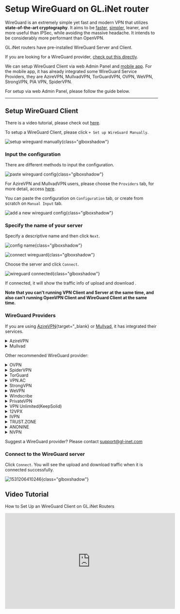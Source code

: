 # Setup WireGuard on GL.iNet router

WireGuard is an extremely simple yet fast and modern VPN that utilizes **state-of-the-art cryptography**. It aims to be [faster](https://www.wireguard.com/performance/), [simpler](https://www.wireguard.com/quickstart/), leaner, and more useful than IPSec, while avoiding the massive headache. It intends to be considerably more performant than OpenVPN. 

GL.iNet routers have pre-installed WireGuard Server and Client.

If you are looking for a WireGuard provider, [check out this directly](#wireguard-providers).

We can setup WireGuard Client via web Admin Panel and [mobile app](../mobile_app). For the mobile app, it has already integrated some WireGuard Service Providers, they are AzireVPN, MullvadVPN, TorGuardVPN, OVPN, WeVPN, StrongVPN, PIA VPN, SpiderVPN.

For setup via web Admin Panel, please follow the guide below.

---

## Setup WireGuard Client 

There is a video tutorial, please check out [here](#video-tutorial).

To setup a WireGuard Client, please click `+ Set up WireGuard Manually`.

![setup wireguard manually](https://static.gl-inet.com/docs/en/3/tutorials/wireguard_client/setup_wireguard_manually.png){class="glboxshadow"}

### Input the configuration

There are different methods to input the configuration.

![paste wireguard config](https://static.gl-inet.com/docs/en/3/tutorials/wireguard_client/paste_wireguard_config.png){class="glboxshadow"}

For AzireVPN and MullvadVPN users, please choose the `Providers` tab, for more detail, access [here](#wireguard-providers).

You can paste the configuration on `Configuration` tab, or create from scratch on `Manual Input` tab.

![add a new wireguard config](https://static.gl-inet.com/docs/en/3/tutorials/wireguard_client/add_a_new_wireguard_config.png){class="glboxshadow"}

### Specify the name of your server

Specify a descriptive name and then click `Next`.

![config name](https://static.gl-inet.com/docs/en/3/tutorials/wireguard_client/input_config_name.png){class="glboxshadow"}

![connect wireguard](https://static.gl-inet.com/docs/en/3/tutorials/wireguard_client/wireguard_connect.png){class="glboxshadow"}

Choose the server and click `Connect`.

![wireguard connected](https://static.gl-inet.com/docs/en/3/tutorials/wireguard_client/wireguard_connected.png){class="glboxshadow"}

If connected, it will show the traffic info of upload and download .

**Note that you can't running VPN Client and Server at the same time, and also can't running OpenVPN Client and WireGuard Client at the same time.**

### WireGuard Providers

If you are using [AzireVPN](https://www.azirevpn.com/aff/9x7wisg4){target="_blank} or [Mullvad](https://mullvad.net/), it has integrated their services.

<details>
  <summary>AzireVPN</summary>
  <p>
    Select <a href="https://www.azirevpn.com/aff/9x7wisg4" target="_blank">AzireVPN</a> as the provider, enter your User Name and Password and then click `Next`.
  </p>
  <p>
    <img class="glboxshadow" src="https://static.gl-inet.com/docs/en/3/tutorials/wireguard_client/azirevpn/setup_azirevpn.png" alt="Configuraion" />
  </p>
  <p>It will take several minutes to get configs, please be patient.</p>
</details>

<details>
<summary>Mullvad</summary>
  <p>
    Select Mullvad as the provider, enter your Account Number and then click "Add" to finish the WireGuard Client setup.
  </p>
  <p>
    <img class="glboxshadow" src="https://static.gl-inet.com/docs/en/3/tutorials/wireguard_client/mullvadvpn/setup_mullvadvpn.png" alt="Configuraion" />
  </p>
  <p>
    It will take several minutes to get configs, please be patient.
  </p>
</details>

Other recommended WireGuard provider:

<details>
  <summary>OVPN</summary>
  <p>
    <a href="https://www.ovpn.com/en?ref=glinet" target="_blank">Office Website</a>
  </p>
  <ol type="1">
    <li>
      <p>
        Login <a href="https://www.ovpn.com/en?ref=glinet" target="_blank">www.ovpn.com</a>, find the menu below to get WireGuard configuration files.
      </p>
      <p>
        <img class="glboxshadow" alt="" src="https://static.gl-inet.com/docs/en/3/tutorials/wireguard_client/ovpn/get_wireguard_configuration_files.jpg"/>
      </p>
    </li>
    <li>
      <p>Click Generate WireGuard keys, choose the server you wanted, then download the config.</p>
      <p>
        <img class="glboxshadow" alt="" src="https://static.gl-inet.com/docs/en/3/tutorials/wireguard_client/ovpn/download_wireguard_configuration_files.jpg"/>
      </p>
    </li>
    <li>
      <p>
        Open the config by text edit software, copy the content.
      </p>
      <p>
        The config may contain IPv6 content, as GL.iNet routers is not support IPv6 good enough, so please delete the IPv6 content. I have a example show below, the highlight content is the IPv6 content.
      </p>
      <p>
        <img class="glboxshadow" alt="remove wireguard ipv6 content" src="https://static.gl-inet.com/docs/en/3/tutorials/wireguard_client/ovpn/remove_wireguard_ipv6_content.jpg" />
      </p>
    </li>
    <li>
      <p>
        Login web Admin Panel, VPN --> WireGuard Client --> Set up WireGuard Manually
      </p>
      <p>
        <img class="glboxshadow" alt="setup wireguard manually" src="https://static.gl-inet.com/docs/en/3/tutorials/wireguard_client/setup_wireguard_manually.png" />
      </p>
    </li>
    <li>
      <p>
        Paste the configuration text to the Configuration windows. Click <b>Next</b>
      </p>
      <p>
        <img class="glboxshadow" alt="paste wireguard config" src="https://static.gl-inet.com/docs/en/3/tutorials/wireguard_client/add_a_new_wireguard_config.png" />
      </p>
    </li>
    <li>
      <p>
        Specify the name of your server and click <b>Add</b>
      </p>
      <p>
        <img class="glboxshadow" alt="input config name" src="https://static.gl-inet.com/docs/en/3/tutorials/wireguard_client/input_config_name.png" />
      </p>
    </li>
    <li>
      <p>
        Connect to the WireGuard server by clicking <b>Connect</b>
      </p>
      <p>
        <img class="glboxshadow" alt="connect wireguard" src="https://static.gl-inet.com/docs/en/3/tutorials/wireguard_client/wireguard_connect.png" />
      </p>
    </li>
    <li>
      <p>
        You will see the upload and download traffic when it is connected successfully.
      </p>
      <p>
        <img class="glboxshadow" alt="wiregaurd connected" src="https://static.gl-inet.com/docs/en/3/tutorials/wireguard_client/wireguard_connected.png" />
      </p>
    </li>
  </ol>
</details>

<details>
  <summary>SpiderVPN</summary>
  <p>
    <a href="https://spidervpn.org/#a_aid=5ddfa0372e7ff">Official Website</a>
  </p>
  <ol type="1">
    <li>
      <p>
        Login <a href="https://spidervpn.org/#a_aid=5ddfa0372e7ff">www.spidervpn.org</a>, find the section to get your VPN configuration. Follow the steps to get the configuration.
      </p>
      <p>
        <img class="glboxshadow" alt="get spider vpn configuration" src="https://static.gl-inet.com/docs/en/3/tutorials/wireguard_client/spidervpn/spidervpn_config_1.jpg" />
      </p>
    </li>
    <li>
      <p>Download the vpn configuration</p>
      <p>
        <img class="glboxshadow" alt="download spider vpn configuration" src="https://static.gl-inet.com/docs/en/3/tutorials/wireguard_client/spidervpn/spidervpn_config_2.jpg" />
      </p>
    </li>
    <li>
      <p>Open the config by text edit software, copy the content.</p>
    </li>
    <li>
      <p>Login web Admin Panel, VPN --> WireGuard Client --> Set up WireGuard Manually</p>
      <p>
        <img class="glboxshadow" alt="setup wireguard manually" src="https://static.gl-inet.com/docs/en/3/tutorials/wireguard_client/setup_wireguard_manually.png" />
      </p>
    </li>
    <li>
      <p>
        Paste the configuration text to the Configuration windows. You need to adjust the format, make sure there is a space on each side of the equals sign. Click <b>Next</b>
      </p>
      <p>
        <img class="glboxshadow" alt="paste wireguard config" src="https://static.gl-inet.com/docs/en/3/tutorials/wireguard_client/add_a_new_wireguard_config.png" />
      </p>
    </li>
    <li>
      <p>Specify the name of your server and click <b>Add</b></p>
      <p>
        <img class="glboxshadow" alt="input config name" src="https://static.gl-inet.com/docs/en/3/tutorials/wireguard_client/input_config_name.png" />
      </p>
    </li>
    <li>
      <p>Connect to the WireGuard server by clicking <b>Connect</b></p>
      <p>
        <img class="glboxshadow" alt="connect wireguard" src="https://static.gl-inet.com/docs/en/3/tutorials/wireguard_client/wireguard_connect.png" />
      </p>
    </li>
    <li>
      <p>You will see the upload and download traffic when it is connected successfully.</p>
      <p>
        <img class="glboxshadow" alt="wiregaurd connected" src="https://static.gl-inet.com/docs/en/3/tutorials/wireguard_client/wireguard_connected.png" />
      </p>
    </li>
</details>

<details>
  <summary>TorGuard</summary>
  <p>
    <a href="https://torguard.net/aff.php?aff=3040" target="_blank">Official Website</a>
  </p>
  <ol type="1">
    <li>
      <p>
        If you are using <a href="https://torguard.net/aff.php?aff=3040" target="_blank">TorGuard</a>, you need to login the control panel and find <b>Config Generator</b> from the <b>Tools</b> menu. 
      </p>
      <p>
        <img class="glboxshadow" alt="torguard enable wireguard access" src="https://static.gl-inet.com/docs/en/3/tutorials/wireguard_client/torguard/torguard_menu.jpg" />
      </p>
    </li>
    <li>
      <p>
        On the Config Generator page, choose <b>VPN Tunnel type</b> to WireGuard, select <b>VPN Server</b>, input <b>VPN Username</b> and <b>VPN Password</b>, click <b>Generate Config</b> button, wait a second, you will find the config on <b>Config Output</b> section.
      </p>
      <p>
        <img class="glboxshadow" alt="torguard generate wireguard config" src="https://static.gl-inet.com/docs/en/3/tutorials/wireguard_client/torguard/torguard_generate_wireguard_config.png" />
      </p>
      <p>
        You can find the <b>VPN Username</b> and <b>VPN Password</b> below
      </p>
      <p>
        <img class="glboxshadow" alt="torguard vpn username vpn password" src="https://static.gl-inet.com/docs/en/3/tutorials/wireguard_client/torguard/torguard_vpnusername_vpnpassword.png" />
      </p>
    </li>
    <li>
      <p>
        Copy the config content. Please note that the first line is <b># TorGuard WireGuard Config</b>, delete the first line before copy it.
      </p>
    </li>
    <li>
      <p>Login web Admin Panel, VPN --> WireGuard Client --> Set up WireGuard Manually</p>
      <p>
        <img class="glboxshadow" alt="setup wireguard manually" src="https://static.gl-inet.com/docs/en/3/tutorials/wireguard_client/setup_wireguard_manually.png" />
      </p>
    </li>
    <li>
      <p>Paste the configuration text to the Configuration windows. Click <b>Next</b></p>
      <p>
        <img class="glboxshadow" alt="paste wireguard config" src="https://static.gl-inet.com/docs/en/3/tutorials/wireguard_client/add_a_new_wireguard_config.png" />
      </p>
    </li>
    <li>
      <p>Specify the name of your server and click <b>Add</b></p>
      <p>
        <img class="glboxshadow" alt="input config name" src="https://static.gl-inet.com/docs/en/3/tutorials/wireguard_client/input_config_name.png" />
      </p>
    </li>
    <li>
      <p>Connect to the WireGuard server by clicking <b>Connect</b></p>
      <p>
        <img class="glboxshadow" alt="connect wireguard" src="https://static.gl-inet.com/docs/en/3/tutorials/wireguard_client/wireguard_connect.png" />
      </p>
    </li>
    <li>
      <p>You will see the upload and download traffic when it is connected successfully.</p>
      <p>
        <img class="glboxshadow" alt="wiregaurd connected" src="https://static.gl-inet.com/docs/en/3/tutorials/wireguard_client/wireguard_connected.png" />
      </p>
    </li>
  </ol>
  <p>
    <a href="https://torguard.net/knowledgebase.php?action=displayarticle&id=250" target="_blank">Refer link</a>
  </p>
</details>

<details>
  <summary>VPN.AC</summary>
  <p>
    <a href="https://vpn.ac/aff.php?aff=1424" target="_blank">Official Website</a>
  </p>
  <ol type="1">
    <li>
      <p>If you are using <a href="https://vpn.ac/aff.php?aff=1424" target="_blank">VPN.AC</a>, you need to login the control panel and find WireGuard Manager from the "Services" menu. </p>
      <p><img class="glboxshadow" alt="VPN.AC WireGuard Manager" src="https://static.gl-inet.com/docs/en/3/tutorials/wireguard_client/vpnac/vpn.ac_wireguard_manager.jpg" /></p>
    </li>
    <li>
      <p>Create the config and download.</p>
      <p><img class="glboxshadow" alt="VPN.AC create wireguard profiles" src="https://static.gl-inet.com/docs/en/3/tutorials/wireguard_client/vpnac/vpn.ac_create_wireguard_profiles.jpg" /></p>
    </li>
    <li>
      <p>Extract file, open the config by text edit software, copy the content.</p>
    </li>
    <li>
      <p>Login web Admin Panel, VPN --> WireGuard Client --> Set up WireGuard Manually</p>
      <p><img class="glboxshadow" alt="setup wireguard manually" src="https://static.gl-inet.com/docs/en/3/tutorials/wireguard_client/setup_wireguard_manually.png" /></p>
    </li>
    <li>
      <p>Paste the configuration text to the Configuration windows. Click <b>Next</b></p>
      <p><img class="glboxshadow" alt="paste wireguard config" src="https://static.gl-inet.com/docs/en/3/tutorials/wireguard_client/add_a_new_wireguard_config.png" /></p>
    </li>
    <li>
      <p>Specify the name of your server and click <b>Add</b></p>
      <p><img class="glboxshadow" alt="input config name" src="https://static.gl-inet.com/docs/en/3/tutorials/wireguard_client/input_config_name.png" /></p>
    </li>
    <li>
      <p>Connect to the WireGuard server by clicking <b>Connect</b></p>
      <p><img class="glboxshadow" alt="connect wireguard" src="https://static.gl-inet.com/docs/en/3/tutorials/wireguard_client/wireguard_connect.png" /></p>
    </li>
    <li>
      <p>You will see the upload and download traffic when it is connected successfully.</p>
      <p><img class="glboxshadow" alt="wiregaurd connected" src="https://static.gl-inet.com/docs/en/3/tutorials/wireguard_client/wireguard_connected.png" /></p>
    </li>
  </ol>
</details>

<details>
  <summary>StrongVPN</summary>
  <p>
    <a href="https://strongvpn.com/?tr_aid=5ac44bd241ca7" target="_blank">Official Website</a>
  </p>
  <ol type="1">
    <li>
      <p>If you are using <a href="https://strongvpn.com/?tr_aid=5ac44bd241ca7" target="_blank">StrongVPN</a>, sign in at <a href="https://wg.strongvpn.com" target="_blank">https://wg.strongvpn.com</a></p>
    </li>
    <li>
      <p>Select a location from the drop down menu, click <b>GENERATE</b>, open the downloaded text file.</p>
      <p><img class="glboxshadow" alt="strongvpn wireguard configuration generator" src="https://static.gl-inet.com/docs/en/3/tutorials/wireguard_client/strongvpn/strongvpn_wireguard_configuration_generator.png" /></p>
    </li>
    <li>
      <p>Open the config by text edit software, copy the content.</p>
    </li>
    <li>
      <p>Login web Admin Panel, VPN --> WireGuard Client --> Set up WireGuard Manually</p>
      <p><img class="glboxshadow" alt="setup wireguard manually" src="https://static.gl-inet.com/docs/en/3/tutorials/wireguard_client/setup_wireguard_manually.png" /></p>
    </li>
    <li>
      <p>Paste the configuration text to the Configuration windows. Click <b>Next</b></p>
      <p><img class="glboxshadow" alt="paste wireguard config" src="https://static.gl-inet.com/docs/en/3/tutorials/wireguard_client/add_a_new_wireguard_config.png" /></p>
    </li>
    <li>
      <p>Specify the name of your server and click <b>Add</b></p>
      <p><img class="glboxshadow" alt="input config name" src="https://static.gl-inet.com/docs/en/3/tutorials/wireguard_client/input_config_name.png" /></p>
    </li>
    <li>
      <p>Connect to the WireGuard server by clicking <b>Connect</b></p>
      <p><img class="glboxshadow" alt="connect wireguard" src="https://static.gl-inet.com/docs/en/3/tutorials/wireguard_client/wireguard_connect.png" /></p>
    </li>
    <li>
      <p>You will see the upload and download traffic when it is connected successfully.</p>
      <p><img class="glboxshadow" alt="wiregaurd connected" src="https://static.gl-inet.com/docs/en/3/tutorials/wireguard_client/wireguard_connected.png" /></p>
    </li>
  </ol>
  <p>
    <a href="https://support.strongvpn.com/hc/en-us/articles/360035942554-WireGuard-GLiNet-Routers" target="_blank">Refer link</a>
  </p>
</details>

<details>
  <summary>WeVPN</summary>
  <p><a href="https://www.wevpn.com/aff/glinet" target="_blank">Official Website</a></p>
  <ol type="1">
    <li>
      <p>Access the Members Area to make a custom config using the Config Generator.</p>
      <p><img class="glboxshadow" alt="wevpn manual configuration generator" src="https://static.gl-inet.com/docs/en/3/tutorials/wireguard_client/wevpn/wevpn_1.jpg" /></p>
    </li>
    <li>
      <p>When you select the WireGuard protocol, you will need to select <b>Add device</b> for the region selected.</p>
      <p><img class="glboxshadow" alt="wevpn manual configuration generator" src="https://static.gl-inet.com/docs/en/3/tutorials/wireguard_client/wevpn/wevpn_2.jpg" /></p>
    </li>
    <li>
      <p>Select the Download option. Open it by a text editor, copy the content.</p>
    </li>
    <li>
      <p>Login web Admin Panel, VPN --> WireGuard Client --> Set up WireGuard Manually</p>
      <p><img class="glboxshadow" alt="setup wireguard manually" src="https://static.gl-inet.com/docs/en/3/tutorials/wireguard_client/setup_wireguard_manually.png" /></p>
    </li>
    <li>
      <p>Paste the configuration text to the Configuration windows. Click <b>Next</b></p>
      <p><img class="glboxshadow" alt="paste wireguard config" src="https://static.gl-inet.com/docs/en/3/tutorials/wireguard_client/add_a_new_wireguard_config.png" /></p>
    </li>
    <li>
      <p>Specify the name of your server and click <b>Add</b></p>
      <p><img class="glboxshadow" alt="input config name" src="https://static.gl-inet.com/docs/en/3/tutorials/wireguard_client/input_config_name.png" /></p>
    </li>
    <li>
      <p>Connect to the WireGuard server by clicking <b>Connect</b></p>
      <p><img class="glboxshadow" alt="connect wireguard" src="https://static.gl-inet.com/docs/en/3/tutorials/wireguard_client/wireguard_connect.png" /></p>
    </li>
    <li>
      <p>You will see the upload and download traffic when it is connected successfully.</p>
      <p><img class="glboxshadow" alt="wiregaurd connected" src="https://static.gl-inet.com/docs/en/3/tutorials/wireguard_client/wireguard_connected.png" /></p>
    </li>
  </ol>
  <p><a href="https://wevpn.com/support/hc/en-us/search/click?data=BAh7CjoHaWRsKwgmhcHUUwA6CXR5cGVJIgxhcnRpY2xlBjoGRVQ6CHVybEkiTWh0dHBzOi8vd2V2cG4uemVuZGVzay5jb20vaGMvZW4tdXMvYXJ0aWNsZXMvMzYwMDUxNzM3ODk0LVdpcmVndWFyZC1TZXR1cAY7B1Q6DnNlYXJjaF9pZEkiKTg1MzYyYTliLTFiNjQtNDgxZi1hOTZiLTIzMTE3NzQ4ZGMwMwY7B0Y6CXJhbmtpBg%3D%3D--708754fd43f05b5496036ebe0747c5a6dac84bf3">Refer link</a></p>
</details>

<details>
  <summary>Windscribe</summary>
  <p><a href="https://windscribe.com/" target="_blank">Official Website</a></p>
  <ol type="1">
    <li>
      <p>Login then access the <a href="https://windscribe.com/getconfig/wireguard">WireGuard Config Generator</a>. Select location and port you'd like to use, then click Download Config.</p>
      <p><img class="glboxshadow" alt="windscribe WireGuard Config Generator" src="https://static.gl-inet.com/docs/en/3/tutorials/wireguard_client/windscribe/windscribe_01.jpg" /></p>
    </li>
    <li>
      <p>Open it by a text editor, copy the content.</p>
    </li>
    <li>
      <p>Login web Admin Panel, VPN --> WireGuard Client --> Set up WireGuard Manually</p>
      <p><img class="glboxshadow" alt="setup wireguard manually" src="https://static.gl-inet.com/docs/en/3/tutorials/wireguard_client/setup_wireguard_manually.png" /></p>
    </li>
    <li>
      <p>Paste the configuration text to the Configuration windows. Click <b>Next</b></p>
      <p><img class="glboxshadow" alt="paste wireguard config" src="https://static.gl-inet.com/docs/en/3/tutorials/wireguard_client/add_a_new_wireguard_config.png" /></p>
    </li>
    <li>
      <p>Specify the name of your server and click <b>Add</b></p>
      <p><img class="glboxshadow" alt="input config name" src="https://static.gl-inet.com/docs/en/3/tutorials/wireguard_client/input_config_name.png" /></p>
    </li>
    <li>
      <p>Connect to the WireGuard server by clicking <b>Connect</b></p>
      <p><img class="glboxshadow" alt="connect wireguard" src="https://static.gl-inet.com/docs/en/3/tutorials/wireguard_client/wireguard_connect.png" /></p>
    </li>
    <li>
      <p>You will see the upload and download traffic when it is connected successfully.</p>
      <p><img class="glboxshadow" alt="wiregaurd connected" src="https://static.gl-inet.com/docs/en/3/tutorials/wireguard_client/wireguard_connected.png" /></p>
    </li>
  </ol>
  </ol>
</details>

<details>
  <summary>PrivateVPN</summary>
  <p><a href="https://affiliate.privatevpn.com/scripts/click.php?a_aid=5e3a511658bc3" target="_blank">Official Website</a></p>
  <ol type="1">
    <li>
      <p>Login then access the <a href="https://privatevpn.com/control-panel" target="_blank">Control panel</a></p>
      <p><img class="glboxshadow" alt="PrivateVPN Control panel" src="https://static.gl-inet.com/docs/en/3/tutorials/wireguard_client/privatevpn/privatevpn_wireguard_1.jpg" /></p>
    </li>
    <li>
      <p>Select a server</p>
      <p><img class="glboxshadow" alt="select a server" src="https://static.gl-inet.com/docs/en/3/tutorials/wireguard_client/privatevpn/privatevpn_wireguard_2.jpg" /></p>
    </li>
    <li>
      <p>Click GENERATE CONFIG, then copy the config.</p>
      <p><img class="glboxshadow" alt="generate config" src="https://static.gl-inet.com/docs/en/3/tutorials/wireguard_client/privatevpn/privatevpn_wireguard_3.jpg" /></p>
    </li>
    <li>
      <p>Paste the configuration text to the Configuration windows. Click <b>Next</b></p>
      <p><img class="glboxshadow" alt="paste wireguard config" src="https://static.gl-inet.com/docs/en/3/tutorials/wireguard_client/add_a_new_wireguard_config.png" /></p>
    </li>
    <li>
      <p>Specify the name of your server and click <b>Add</b></p>
      <p><img class="glboxshadow" alt="input config name" src="https://static.gl-inet.com/docs/en/3/tutorials/wireguard_client/input_config_name.png" /></p>
    </li>
    <li>
      <p>Connect to the WireGuard server by clicking <b>Connect</b></p>
      <p><img class="glboxshadow" alt="connect wireguard" src="https://static.gl-inet.com/docs/en/3/tutorials/wireguard_client/wireguard_connect.png" /></p>
    </li>
    <li>
      <p>You will see the upload and download traffic when it is connected successfully.</p>
      <p><img class="glboxshadow" alt="wiregaurd connected" src="https://static.gl-inet.com/docs/en/3/tutorials/wireguard_client/wireguard_connected.png" /></p>
    </li>
  </ol>
</details>

<details>
  <summary>VPN Unlimited(KeepSolid)</summary>
  <p>
    <a href="https://keepsolid.g2afse.com/click?pid=270&offer_id=7" target="_blank">Official Website</a>
  </p>
  <ol type="1">
    <li>
      <p>If you are using <a href="https://keepsolid.g2afse.com/click?pid=270&offer_id=7" target="_blank">VPN Unlimited</a>, sign in to your <a href="https://my.keepsolid.com/" target="_blank">User Office</a> > select the VPN Unlimited® application > click <b>Manage</b>.</p>
      <p><img class="glboxshadow" alt="vpn unlimited setup on gl.inet router" src="https://static.gl-inet.com/docs/en/3/tutorials/wireguard_client/vpnunlimited/01.jpg" /></p>
    </li>
    <li>
      <p>Press the field under <b>Device</b> and click <b>Manually create a new device…</b> > set it’s custom name, for example WireGuard  > choose appropriate location of the <b>Server</b> > select the <b>WireGuard</b>® protocol from the dropdown menu > click <b>Generate</b>. </p>
      <p><img class="glboxshadow" alt="vpn unlimited setup on gl.inet router" src="https://static.gl-inet.com/docs/en/3/tutorials/wireguard_client/vpnunlimited/02.jpg" /></p>
    </li>
    <li>
      <p>The configuration parameters will then appear below in the text format. You’ll need them for further configuration of your GL.iNet router.</p>
      <p><img class="glboxshadow" alt="vpn unlimited setup on gl.inet router" src="https://static.gl-inet.com/docs/en/3/tutorials/wireguard_client/vpnunlimited/03.jpg" /></p>
    </li>
    <li>
      <p>Login web Admin Panel, VPN --> WireGuard Client --> Set up WireGuard Manually</p>
      <p><img class="glboxshadow" alt="setup wireguard manually" src="https://static.gl-inet.com/docs/en/3/tutorials/wireguard_client/setup_wireguard_manually.png" /></p>
    </li>
    <li>
      <p>
        The <b>Add a New WireGuard</b>® <b>Client</b> window will appear. In the <b>Configuration</b> tab, paste the details of the manual configuration settings you’ve generated before: 
      </p>
      <p>
      [Interface]</br>
      PrivateKey = <i>paste the PrivateKey from your User Office</i></br>
      ListenPort = <i>paste the ListenPort details</i></br>
      Address = <i>paste Address information</i></br>
      DNS = <i>paste DNS details from the User Office</i></br>
      </br>
      [Peer]</br>
      PublicKey = <i>paste PublicKey from the User Office</i></br>
      PresharedKey = <i>paste PresharedKey details</i></br>
      AllowedIPs = <i>paste AllowedIPs details</i></br>
      Endpoint = <i>paste Endpoint information</i></br>
      </p>
      <p><img class="glboxshadow" alt="vpn unlimited setup on gl.inet router" src="https://static.gl-inet.com/docs/en/3/tutorials/wireguard_client/vpnunlimited/add_a_new_wireguard_config.png" /></p>
      <p>Once completed, click <b>Add</b>.</p>
    </li>
    <li>
      <p>Specify the name of your server and click <b>Add</b></p>
      <p><img class="glboxshadow" alt="input config name" src="https://static.gl-inet.com/docs/en/3/tutorials/wireguard_client/input_config_name.png" /></p>
    </li>
    <li>
      <p>Connect to the WireGuard server by clicking <b>Connect</b></p>
      <p><img class="glboxshadow" alt="connect wireguard" src="https://static.gl-inet.com/docs/en/3/tutorials/wireguard_client/wireguard_connect.png" /></p>
    </li>
    <li>
      <p>You will see the upload and download traffic when it is connected successfully.</p>
      <p><img class="glboxshadow" alt="wiregaurd connected" src="https://static.gl-inet.com/docs/en/3/tutorials/wireguard_client/wireguard_connected.png" /></p>
    </li>
  </ol>
  <p><a href="https://www.vpnunlimitedapp.com/help/manuals/wireguard-setup-on-glinet-router" target="_blank">Refer link</a></p>
</details>


<details>
  <summary>12VPX</summary>
  <p><a href="https://12vpx.com/?aff=1174" target="_blank">Official Website</a></p>
  <ol type="1">
  <li>
    <p>If you are using <a href="https://12vpx.com/?aff=1174" target="_blank">12VPX</a>, login then access <a href="https://12vpx.com/setup/wireguard" target="_blank">this page</a>, you will see the configs of all servers.
  </li>
  <li>
    <p>Copy the WireGuard config.</p>
  </li>
  <li>
    <p>Login web Admin Panel, VPN --> WireGuard Client --> Set up WireGuard Manually</p>
    <p><img class="glboxshadow" alt="setup wireguard manually" src="https://static.gl-inet.com/docs/en/3/tutorials/wireguard_client/setup_wireguard_manually.png" /></p>
  </li>
  <li>
    <p>Paste the configuration text to the Configuration windows. Click <b>Next</b></p>
    <p><img class="glboxshadow" alt="paste wireguard config" src="https://static.gl-inet.com/docs/en/3/tutorials/wireguard_client/add_a_new_wireguard_config.png" /></p>
  </li>
  <li>
    <p>Specify the name of your server and click <b>Add</b></p>
    <p><img class="glboxshadow" alt="input config name" src="https://static.gl-inet.com/docs/en/3/tutorials/wireguard_client/input_config_name.png" /></p>
  </li>
  <li>
    <p>Connect to the WireGuard server by clicking <b>Connect</b></p>
    <p><img class="glboxshadow" alt="connect wireguard" src="https://static.gl-inet.com/docs/en/3/tutorials/wireguard_client/wireguard_connect.png" /></p>
  </li>
  <li>
    <p>You will see the upload and download traffic when it is connected successfully.</p>
    <p><img class="glboxshadow" alt="wiregaurd connected" src="https://static.gl-inet.com/docs/en/3/tutorials/wireguard_client/wireguard_connected.png" /></p>
  </li>
</details>


<details>
  <summary>IVPN</summary>
  <p><a href="https://www.ivpn.net/" target="_blank">Official Website</a></p>
  <ol type="1">
    <li>
      <p>If you are using <a href="https://www.ivpn.net/" target="_blank">IVPN</a>, you need to generate the WireGuard config manually. Follow the guide base on your OS.</p>
      <p><a href="https://www.ivpn.net/setup/windows-10-wireguard/" target="_blank">Windows</a>, <a href="https://www.ivpn.net/setup/macos-wireguard/" target="_blank">macOS</a>, <a href="https://www.ivpn.net/setup/linux-wireguard/" target="_blank">Linux</a></p>
    </li>
    <li>
      <p>After generated the config, copy it.</p>
    </li>
    <li>
      <p>Login web Admin Panel, VPN --> WireGuard Client --> Set up WireGuard Manually</p>
      <p><img class="glboxshadow" alt="setup wireguard manually" src="https://static.gl-inet.com/docs/en/3/tutorials/wireguard_client/setup_wireguard_manually.png" /></p>
    </li>
    <li>
      <p>Paste the configuration text to the Configuration windows. Click <b>Next</b></p>
      <p><img class="glboxshadow" alt="paste wireguard config" src="https://static.gl-inet.com/docs/en/3/tutorials/wireguard_client/add_a_new_wireguard_config.png" /></p>
    </li>
    <li>
      <p>Specify the name of your server and click <b>Add</b></p>
      <p><img class="glboxshadow" alt="input config name" src="https://static.gl-inet.com/docs/en/3/tutorials/wireguard_client/input_config_name.png" /></p>
    </li>
    <li>
      <p>Connect to the WireGuard server by clicking <b>Connect</b></p>
      <p><img class="glboxshadow" alt="connect wireguard" src="https://static.gl-inet.com/docs/en/3/tutorials/wireguard_client/wireguard_connect.png" /></p>
    </li>
    <li>
      <p>You will see the upload and download traffic when it is connected successfully.</p>
      <p><img class="glboxshadow" alt="wiregaurd connected" src="https://static.gl-inet.com/docs/en/3/tutorials/wireguard_client/wireguard_connected.png" /></p>
    </li>
  </ol>
  <p><a href="https://www.ivpn.net/setup/gnu-linux-wireguard.html" target="_blank">Refer link</a></p>
</details>


<details>
  <summary>TRUST.ZONE</summary>
  <p><a href="https://trust.zone/" target="_blank">Official Website</a></p>
  <ol type="1">
    <li>
      <p>Access <a href="https://trust.zone/setup">https://trust.zone/setup</a> and login</p>
    </li>
    <li>
      <p>Scroll down to the WireGuard section, choose the port you want, then download a config of specific server or a zip file of all configs</p>
    </li>
    <li>
      <p>Extract and open it by a text editor, copy the content.</p>
    </li>
    <li>
      <p>Login web Admin Panel, VPN --> WireGuard Client --> Set up WireGuard Manually</p>
      <p><img class="glboxshadow" alt="setup wireguard manually" src="https://static.gl-inet.com/docs/en/3/tutorials/wireguard_client/setup_wireguard_manually.png" /></p>
    </li>
    <li>
      <p>Paste the configuration text to the Configuration windows. Click <b>Next</b></p>
      <p><img class="glboxshadow" alt="paste wireguard config" src="https://static.gl-inet.com/docs/en/3/tutorials/wireguard_client/add_a_new_wireguard_config.png" /></p>
    </li>
    <li>
      <p>Specify the name of your server and click <b>Add</b></p>
      <p><img class="glboxshadow" alt="input config name" src="https://static.gl-inet.com/docs/en/3/tutorials/wireguard_client/input_config_name.png" /></p>
    </li>
    <li>
      <p>Connect to the WireGuard server by clicking <b>Connect</b></p>
      <p><img class="glboxshadow" alt="connect wireguard" src="https://static.gl-inet.com/docs/en/3/tutorials/wireguard_client/wireguard_connect.png" /></p>
    </li>
    <li>
      <p>You will see the upload and download traffic when it is connected successfully.</p>
      <p><img class="glboxshadow" alt="wiregaurd connected" src="https://static.gl-inet.com/docs/en/3/tutorials/wireguard_client/wireguard_connected.png" /></p>
    </li>
  </ol>
</details>


<details>
  <summary>ANONINE</summary>
  <p><a href="https://anonine.com/" target="_blank">Official Website</a></p>
  <ol type="1">
    <li>
      <p>Fellow the guide below to generate WireGuard configs.
      <p><a href="https://help.anonine.com/support/solutions/articles/5000817193-anonine-wireguard-installation-guide-for-windows-10" target="_blank">Windows</a>, <a href="https://help.anonine.com/support/solutions/articles/5000817206-anonine-wireguard-installation-guide-for-macos" target="_blank">macOS</a>, <a href="https://help.anonine.com/support/solutions/articles/5000817191--anonine-wireguard-installation-guide-for-ubuntu-18-04" target="_blank">Ubuntu</a>, <a href="https://help.anonine.com/support/solutions/articles/5000817310--anonine-wireguard-installation-for-android" target="_blank">Android</a>, <a href="https://help.anonine.com/support/solutions/articles/5000823286--anonine-wireguard-installation-for-ios" target="_blank">iOS</a></p>
    </li>
    <li>
      <p>After generated the config, copy it.</p>
    </li>
    <li>
      <p>Login web Admin Panel, VPN --> WireGuard Client --> Set up WireGuard Manually</p>
      <p><img class="glboxshadow" alt="setup wireguard manually" src="https://static.gl-inet.com/docs/en/3/tutorials/wireguard_client/setup_wireguard_manually.png" /></p>
    </li>
    <li>
      <p>Paste the configuration text to the Configuration windows. Click <b>Next</b></p>
      <p><img class="glboxshadow" alt="paste wireguard config" src="https://static.gl-inet.com/docs/en/3/tutorials/wireguard_client/add_a_new_wireguard_config.png" /></p>
    </li>
    <li>
      <p>Specify the name of your server and click <b>Add</b></p>
      <p><img class="glboxshadow" alt="input config name" src="https://static.gl-inet.com/docs/en/3/tutorials/wireguard_client/input_config_name.png" /></p>
    </li>
    <li>
      <p>Connect to the WireGuard server by clicking <b>Connect</b></p>
      <p><img class="glboxshadow" alt="connect wireguard" src="https://static.gl-inet.com/docs/en/3/tutorials/wireguard_client/wireguard_connect.png" /></p>
    </li>
    <li>
      <p>You will see the upload and download traffic when it is connected successfully.</p>
      <p><img class="glboxshadow" alt="wiregaurd connected" src="https://static.gl-inet.com/docs/en/3/tutorials/wireguard_client/wireguard_connected.png" /></p>
    </li>
  </ol>
</details>


<details>
  <summary>NVPN</summary>
  <p><a href="https://www.nvpn.net/" target="_blank">Official Website</a></p>
  <ol type="1">
    <li>
      <p>Fellow the guide <a href="https://support.nvpn.net/Knowledgebase/Article/View/428/0/how-to-use-our-wireguard#windows" target="_blank">here</a> to create the config.</p>
    </li>
    <li>
      <p>After generated the config, copy it.</p>
    </li>
    <li>
      <p>Login web Admin Panel, VPN --> WireGuard Client --> Set up WireGuard Manually</p>
      <p><img class="glboxshadow" alt="setup wireguard manually" src="https://static.gl-inet.com/docs/en/3/tutorials/wireguard_client/setup_wireguard_manually.png" /></p>
    </li>
    <li>
      <p>Paste the configuration text to the Configuration windows. Click <b>Next</b></p>
      <p><img class="glboxshadow" alt="paste wireguard config" src="https://static.gl-inet.com/docs/en/3/tutorials/wireguard_client/add_a_new_wireguard_config.png" /></p>
    </li>
    <li>
      <p>Specify the name of your server and click <b>Add</b></p>
      <p><img class="glboxshadow" alt="input config name" src="https://static.gl-inet.com/docs/en/3/tutorials/wireguard_client/input_config_name.png" /></p>
    </li>
    <li>
      <p>Connect to the WireGuard server by clicking <b>Connect</b></p>
      <p><img class="glboxshadow" alt="connect wireguard" src="https://static.gl-inet.com/docs/en/3/tutorials/wireguard_client/wireguard_connect.png" /></p>
    </li>
    <li>
      <p>You will see the upload and download traffic when it is connected successfully.</p>
      <p><img class="glboxshadow" alt="wiregaurd connected" src="https://static.gl-inet.com/docs/en/3/tutorials/wireguard_client/wireguard_connected.png" /></p>
    </li>
  </ol>
</details>

Suggest a WireGuard provider? Please contact [support@gl-inet.com](mailto:support@gl-inet.com)

### Connect to the WireGuard server

Click `Connect`. You will see the upload and download traffic when it is connected successfully.

![1531206410246](https://static.gl-inet.com/docs/en/3/tutorials/wireguard_client/connect_wireguard.png){class="glboxshadow"}

## Video Tutorial

How to Set Up an WireGuard Client on GL.iNet Routers

<iframe width="560" height="315" src="https://www.youtube.com/embed/oTrche1jprQ" title="YouTube video player" frameborder="0" allow="accelerometer; autoplay; clipboard-write; encrypted-media; gyroscope; picture-in-picture" allowfullscreen></iframe>
